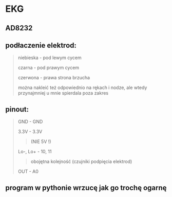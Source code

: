# EKG
## AD8232

## podłaczenie elektrod:
>
> niebieska - pod lewym cycem
> 
> czarna - pod prawym cycem
>
> czerwona - prawa strona brzucha
>
> można nakleić też odpowiednio na rękach i nodze,
> ale wtedy przynajmniej u mnie spierdala poza zakres

## pinout:
>
> GND - GND
> 
> 3.3V - 3.3V
> 
> > (NIE 5V !)
>
> Lo-, Lo+ - 10, 11
> > obojętna kolejność (czujniki podpięcia elektrod)
>
> OUT - A0

## program w pythonie wrzucę jak go trochę ogarnę

